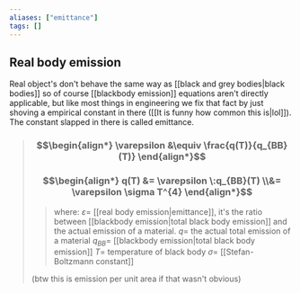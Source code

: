 ```yaml
---
aliases: ["emittance"]
tags: []
---
```


## Real body emission

Real object's don't behave the same way as [[black and grey bodies|black bodies]] so of course [[blackbody emission]] equations aren't directly applicable, but like most things in engineering we fix that fact by just shoving a empirical constant in there ([[It is funny how common this is|lol]]).
The constant slapped in there is called emittance.

> ### $$\begin{align*} \varepsilon  &\equiv \frac{q(T)}{q_{BB}(T)}   \end{align*}$$
> ### $$\begin{align*} q(T) &=  \varepsilon \:q_{BB}(T)  \\&=  \varepsilon \sigma T^{4} \end{align*}$$
>> where:
>> $\varepsilon=$ [[real body emission|emittance]], it's the ratio between [[blackbody emission|total black body emission]] and the actual emission of a material.
>> $q=$ the actual total emission of a material
>> $q_{BB}=$ [[blackbody emission|total black body emission]]
>> $T=$ temperature of black body
>> $\sigma=$ [[Stefan-Boltzmann constant]]
>
>(btw this is emission per unit area if that wasn't obvious)

